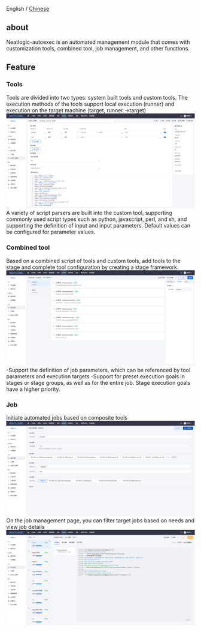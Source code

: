 English / [Chinese](README.md)

## about

Neatlogic-autoexec is an automated management module that comes with customization tools, combined tool, job management, and other functions.

## Feature

### Tools

Tools are divided into two types: system built tools and custom tools. The execution methods of the tools support local execution (runner) and execution on the target machine (target, runner ->target)<br>
![img.png](README_IMAGES/img.png)
A variety of script parsers are built into the custom tool, supporting commonly used script types such as python, javascript, perl, and sh, and supporting the definition of input and input parameters. Default values can be configured for parameter values.

### Combined tool

Based on a combined script of tools and custom tools, add tools to the stage and complete tool configuration by creating a stage framework.
![img.png](README_IMAGES/img1.png)
-Support the definition of job parameters, which can be referenced by tool parameters and execution targets
-Support for preset execution goals in stages or stage groups, as well as for the entire job. Stage execution goals have a higher priority.

### Job

Initiate automated jobs based on composite tools
![img.png](README_IMAGES/img2.png)
On the job management page, you can filter target jobs based on needs and view job details
![img.png](README_IMAGES/img3.png)